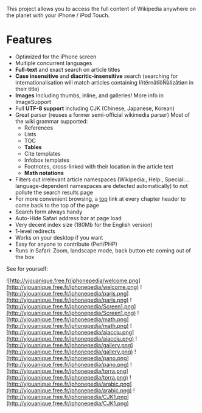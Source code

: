 This project allows you to access the full content of Wikipedia anywhere on the planet with your iPhone / iPod Touch.

# Features #
  * Optimized for the iPhone screen
  * Multiple concurrent languages
  * **Full-text** and exact search on article titles
  * **Case insensitive** and **diacritic-insensitive** search (searching for internationalisation will match articles containing IñtërnâtïôÑàlizãtiøn in their title)
  * **Images** Including thumbs, inline, and galleries! More info in ImageSupport
  * Full **UTF-8 support** including CJK (Chinese, Japanese, Korean)
  * Great parser (reuses a former semi-official wikimedia parser) Most of the wiki grammar supported:
    * References
    * Lists
    * TOC
    * **Tables**
    * Cite templates
    * Infobox templates
    * Footnotes, cross-linked with their location in the article text
    * **Math notations**
  * Filters out irrelevant article namespaces (Wikipedia:, Help:, Special:... language-dependent namespaces are detected automatically) to not pollute the search results page
  * For more convenient browsing, a [top](top.md) link at every chapter header to come back to the top of the page
  * Search form always handy
  * Auto-Hide Safari address bar at page load
  * Very decent index size (180Mb for the English version)
  * 1-level redirects
  * Works on your desktop if you want
  * Easy for anyone to contribute (Perl/PHP)
  * Runs in Safari: Zoom, landscape mode, back button etc coming out of the box



See for yourself:

![http://yjouanique.free.fr/iphonepedia/welcome.png](http://yjouanique.free.fr/iphonepedia/welcome.png)
![http://yjouanique.free.fr/iphonepedia/paris.png](http://yjouanique.free.fr/iphonepedia/paris.png)
![http://yjouanique.free.fr/iphonepedia/Screen1.png](http://yjouanique.free.fr/iphonepedia/Screen1.png)
![http://yjouanique.free.fr/iphonepedia/math.png](http://yjouanique.free.fr/iphonepedia/math.png)
![http://yjouanique.free.fr/iphonepedia/aiacciu.png](http://yjouanique.free.fr/iphonepedia/aiacciu.png)
![http://yjouanique.free.fr/iphonepedia/gallery.png](http://yjouanique.free.fr/iphonepedia/gallery.png)
![http://yjouanique.free.fr/iphonepedia/pano.png](http://yjouanique.free.fr/iphonepedia/pano.png)
![http://yjouanique.free.fr/iphonepedia/torra.png](http://yjouanique.free.fr/iphonepedia/torra.png)
![http://yjouanique.free.fr/iphonepedia/arabic.png](http://yjouanique.free.fr/iphonepedia/arabic.png)
![http://yjouanique.free.fr/iphonepedia/CJK1.png](http://yjouanique.free.fr/iphonepedia/CJK1.png)